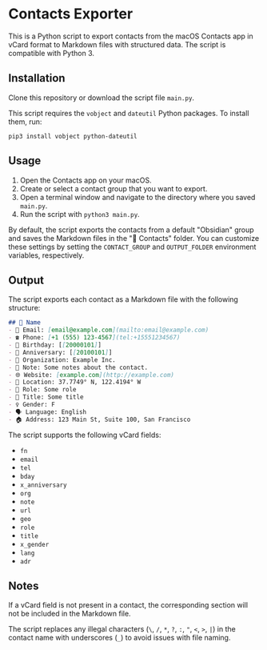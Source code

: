 # Contacts Exporter

This is a Python script to export contacts from the macOS Contacts app in vCard format to Markdown files with structured data. The script is compatible with Python 3.

## Installation

Clone this repository or download the script file `main.py`.

This script requires the `vobject` and `dateutil` Python packages. To install them, run:

```
pip3 install vobject python-dateutil
```


## Usage

1. Open the Contacts app on your macOS.
2. Create or select a contact group that you want to export.
3. Open a terminal window and navigate to the directory where you saved `main.py`.
4. Run the script with `python3 main.py`.

By default, the script exports the contacts from a default "Obsidian" group and saves the Markdown files in the "📇 Contacts" folder. You can customize these settings by setting the `CONTACT_GROUP` and `OUTPUT_FOLDER` environment variables, respectively.

## Output

The script exports each contact as a Markdown file with the following structure:

```md
## 👤 Name
- 📧 Email: [email@example.com](mailto:email@example.com)
- ☎️ Phone: [+1 (555) 123-4567](tel:+15551234567)
- 🎂 Birthday: [[20000101]]
- 💍 Anniversary: [[20100101]]
- 🏢 Organization: Example Inc.
- 📝 Note: Some notes about the contact.
- 🌐 Website: [example.com](http://example.com)
- 📍 Location: 37.7749° N, 122.4194° W
- 💼 Role: Some role
- 📛 Title: Some title
- ♀️ Gender: F
- 🗣️ Language: English
- 🏠 Address: 123 Main St, Suite 100, San Francisco
```


The script supports the following vCard fields:
- `fn`
- `email`
- `tel`
- `bday`
- `x_anniversary`
- `org`
- `note`
- `url`
- `geo`
- `role`
- `title`
- `x_gender`
- `lang`
- `adr`

## Notes

If a vCard field is not present in a contact, the corresponding section will not be included in the Markdown file.

The script replaces any illegal characters (`\`, `/`, `*`, `?`, `:`, `"`, `<`, `>`, `|`) in the contact name with underscores (`_`) to avoid issues with file naming.
